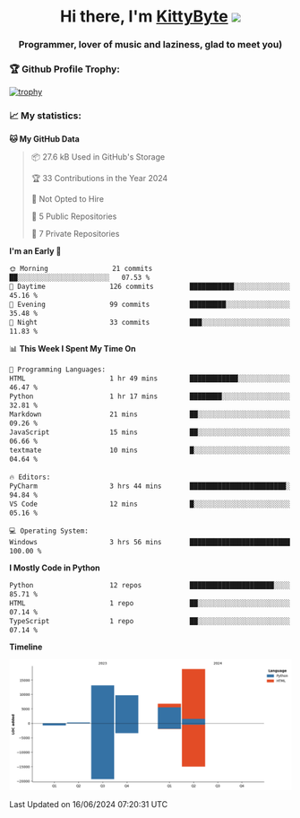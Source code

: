 <h1 align="center">Hi there, I'm <a href="https://github.com/KittyByte" target="_blank">KittyByte</a> 
<img src="https://github.com/blackcater/blackcater/raw/main/images/Hi.gif" height="32"/></h1>
<h3 align="center">Programmer, lover of music and laziness, glad to meet you)</h3>



<h3>🏆 Github Profile Trophy:</h1>

[![trophy](https://github-profile-trophy.vercel.app/?username=KittyByte&theme=gruvbox)](https://github.com/ryo-ma/github-profile-trophy)

<h3>📈 My statistics:</h1>

<!--START_SECTION:waka-->
**🐱 My GitHub Data** 

> 📦 27.6 kB Used in GitHub's Storage 
 > 
> 🏆 33 Contributions in the Year 2024
 > 
> 🚫 Not Opted to Hire
 > 
> 📜 5 Public Repositories 
 > 
> 🔑 7 Private Repositories 
 > 
**I'm an Early 🐤** 

```text
🌞 Morning                21 commits          ██░░░░░░░░░░░░░░░░░░░░░░░   07.53 % 
🌆 Daytime                126 commits         ███████████░░░░░░░░░░░░░░   45.16 % 
🌃 Evening                99 commits          █████████░░░░░░░░░░░░░░░░   35.48 % 
🌙 Night                  33 commits          ███░░░░░░░░░░░░░░░░░░░░░░   11.83 % 
```


📊 **This Week I Spent My Time On** 

```text
💬 Programming Languages: 
HTML                     1 hr 49 mins        ████████████░░░░░░░░░░░░░   46.47 % 
Python                   1 hr 17 mins        ████████░░░░░░░░░░░░░░░░░   32.81 % 
Markdown                 21 mins             ██░░░░░░░░░░░░░░░░░░░░░░░   09.26 % 
JavaScript               15 mins             ██░░░░░░░░░░░░░░░░░░░░░░░   06.66 % 
textmate                 10 mins             █░░░░░░░░░░░░░░░░░░░░░░░░   04.64 % 

🔥 Editors: 
PyCharm                  3 hrs 44 mins       ████████████████████████░   94.84 % 
VS Code                  12 mins             █░░░░░░░░░░░░░░░░░░░░░░░░   05.16 % 

💻 Operating System: 
Windows                  3 hrs 56 mins       █████████████████████████   100.00 % 
```

**I Mostly Code in Python** 

```text
Python                   12 repos            █████████████████████░░░░   85.71 % 
HTML                     1 repo              ██░░░░░░░░░░░░░░░░░░░░░░░   07.14 % 
TypeScript               1 repo              ██░░░░░░░░░░░░░░░░░░░░░░░   07.14 % 
```



**Timeline**

![Lines of Code chart](https://raw.githubusercontent.com/KittyByte/KittyByte/main/assets/bar_graph.png)


 Last Updated on 16/06/2024 07:20:31 UTC
<!--END_SECTION:waka-->
